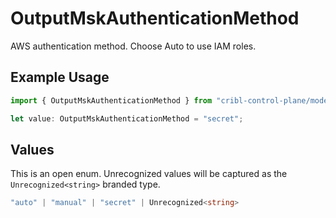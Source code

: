 # OutputMskAuthenticationMethod

AWS authentication method. Choose Auto to use IAM roles.

## Example Usage

```typescript
import { OutputMskAuthenticationMethod } from "cribl-control-plane/models/operations";

let value: OutputMskAuthenticationMethod = "secret";
```

## Values

This is an open enum. Unrecognized values will be captured as the `Unrecognized<string>` branded type.

```typescript
"auto" | "manual" | "secret" | Unrecognized<string>
```